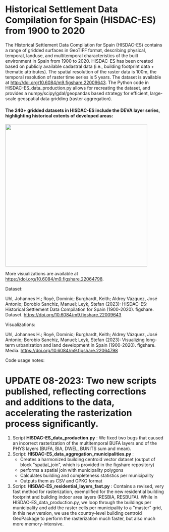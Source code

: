 # Historical Settlement Data Compilation for Spain (HISDAC-ES) from 1900 to 2020

The Historical Settlement Data Compilation for Spain (HISDAC-ES) contains a range of gridded surfaces in GeoTIFF format, describing physical, temporal, landuse, and multitemporal characteristics of the built environment in Spain from 1900 to 2020. HISDAC-ES has been created based on publicly available cadastral data (i.e., building footprint data + thematic attributes). The spatial resolution of the raster data is 100m, the temporal resolution of raster time series is 5 years. The dataset is available at http://doi.org/10.6084/m9.figshare.22009643. The Python code in HISDAC-ES_data_production.py allows for recreating the dataset, and provides a numpy/scipy/gdal/geopandas based strategy for efficient, large-scale geospatial data gridding (raster aggregation).

#### The 240+ gridded datasets in HISDAC-ES include the DEVA layer series, highlighting historical extents of developed areas:
<img width="450" src="https://github.com/johannesuhl/hisdac-es/blob/main/hisdac_es_deva.gif">

More visualizations are available at https://doi.org/10.6084/m9.figshare.22064798.

Dataset:

Uhl, Johannes H.; Royé, Dominic; Burghardt, Keith; Aldrey Vázquez, José Antonio; Borobio Sanchiz, Manuel; Leyk, Stefan (2023): HISDAC-ES: Historical Settlement Data Compilation for Spain (1900-2020). figshare. Dataset. https://doi.org/10.6084/m9.figshare.22009643

Visualizations:

Uhl, Johannes H.; Royé, Dominic; Burghardt, Keith; Aldrey Vázquez, José Antonio; Borobio Sanchiz, Manuel; Leyk, Stefan (2023): Visualizing long-term urbanization and land development in Spain (1900-2020). figshare. Media. https://doi.org/10.6084/m9.figshare.22064798 

Code usage notes:

# UPDATE 08-2023: Two new scripts published, reflecting corrections and additions to the data, accelerating the rasterization process significantly.
1) Script **HISDAC-ES_data_production.py** : We fixed two bugs that caused an incorrect rasterization of the multitemporal BUFA layers and of the PHYS layers (BUFA, BIA, DWEL, BUNITS sum and mean).
2) Script: **HISDAC-ES_data_aggregation_municipalities.py** :
     - Creates a harmonized building centroid vector dataset (output of block "spatial_join", which is provided in the figshare repository)
     - performs a spatial join with municipality polygons
     - Calculates building and completeness statistics per municipality
     - Outputs them as CSV and GPKG format
3) Script: **HISDAC-ES_residential_layers_fast.py** : Contains a revised, very fast method for rasterization, exemplified for the new residential building footprint and building indoor area layers (RESBIA, RESBUFA). While in HISDAC-ES_data_production.py, we loop through the buildings per municipality and add the raster cells per municipality to a "master" grid, in this new version, we use the country-level building centroid GeoPackage to perform the rasterization much faster, but also much more memory-intensive.







